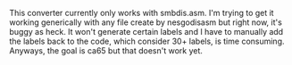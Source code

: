 This converter currently only works with smbdis.asm.   I'm trying to get it working generically with any file create by nesgodisasm but right now, it's buggy as heck.  It won't generate certain labels and I have to manually add the labels back to the code, which consider 30+ labels, is time consuming.  Anyways, the goal is ca65 but that doesn't work yet.
